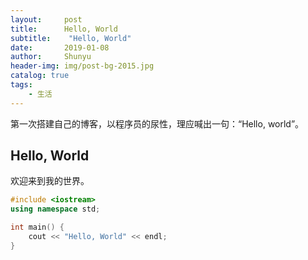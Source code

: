 ```yaml
---
layout:     post
title:      Hello, World
subtitle:    "Hello, World"
date:       2019-01-08
author:     Shunyu
header-img: img/post-bg-2015.jpg
catalog: true
tags:
    - 生活
---
```




第一次搭建自己的博客，以程序员的尿性，理应喊出一句：“Hello, world”。



## Hello, World

欢迎来到我的世界。

```c++
#include <iostream>
using namespace std;

int main() {
    cout << "Hello, World" << endl;
}
```



